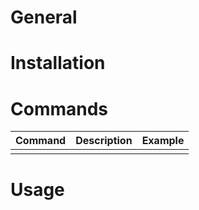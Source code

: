<!-- TITLE: {TITLE} -->
<!-- SUBTITLE: A quick summary of {TITLE} -->
<!-- AUTHOR: {AUTHOR} -->
<!-- TAGS:  -->

# General

# Installation

# Commands
| Command | Description | Example |
| ---- | ---- | ---- |
|      |      |      |

# Usage